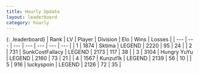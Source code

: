 ```yaml
---
title: Hourly Update
layout: leaderboard
category: hourly
---
```


{: .leaderboard}
| Rank | LV | Player | Division | Elo | Wins | Losses |
| --- | --- | --- | --- | --- | --- | --- |
| <span data-change="0">1</span> | 1874 | <span title="ID: 353063">Sktima</span> | LEGEND | <span data-change="0">2220</span> | <span data-change="0">95</span> | <span data-change="0">24</span> |
| <span data-change="0">2</span> | 731 | <span title="ID: 402846">SunkCostFallacy</span> | LEGEND | <span data-change="0">2173</span> | <span data-change="0">117</span> | <span data-change="0">38</span> |
| <span data-change="0">3</span> | 3104 | <span title="ID: 164871">Hungry YuYu</span> | LEGEND | <span data-change="0">2160</span> | <span data-change="0">73</span> | <span data-change="0">21</span> |
| <span data-change="0">4</span> | 1567 | <span title="ID: 392407">Kunzut1k</span> | LEGEND | <span data-change="0">2139</span> | <span data-change="0">56</span> | <span data-change="0">10</span> |
| <span data-change="0">5</span> | 916 | <span title="ID: 512212">luckyspoin</span> | LEGEND | <span data-change="0">2126</span> | <span data-change="0">72</span> | <span data-change="0">35</span> |